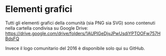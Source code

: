 # Elementi grafici
Tutti gli elementi grafici della comunità (sia PNG sia SVG) sono contenuti nella cartella condivisa su Google Drive: https://drive.google.com/drive/folders/1AUPIGeDjvJPwUsdiYPTOOFw757HBdsFQ

Invece il logo comunitario del 2016 è disponibile solo qui su GitHub.
